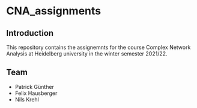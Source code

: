 # CNA_assignments

## Introduction

This repository contains the assignemnts for the course Complex Network Analysis at Heidelberg university in the winter semester 2021/22. 

## Team
- Patrick Günther
- Felix Hausberger
- Nils Krehl
